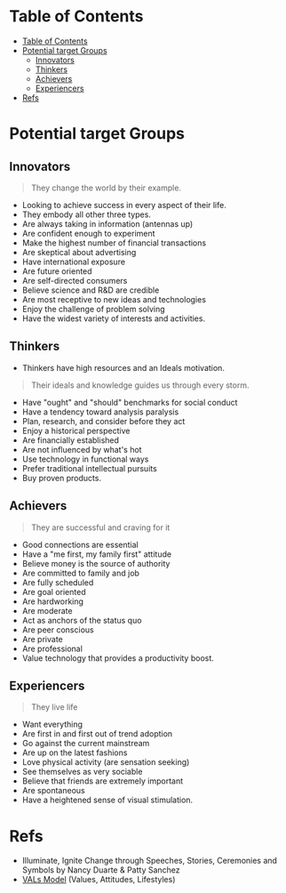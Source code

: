 # Table of Contents
- [Table of Contents](#table-of-contents)
- [Potential target Groups](#potential-target-groups)
  - [Innovators](#innovators)
  - [Thinkers](#thinkers)
  - [Achievers](#achievers)
  - [Experiencers](#experiencers)
- [Refs](#refs)

# Potential target Groups
## Innovators
> They change the world by their example.
+ Looking to achieve success in every aspect of their life.
+ They embody all other three types.
+ Are always taking in information (antennas up)
+ Are confident enough to experiment
+ Make the highest number of financial transactions
+ Are skeptical about advertising
+ Have international exposure
+ Are future oriented
+ Are self-directed consumers
+ Believe science and R&D are credible
+ Are most receptive to new ideas and technologies
+ Enjoy the challenge of problem solving
+ Have the widest variety of interests and activities.

## Thinkers
+ Thinkers have high resources and an Ideals motivation.
> Their ideals and knowledge guides us through every storm.
+ Have "ought" and "should" benchmarks for social conduct
+ Have a tendency toward analysis paralysis
+ Plan, research, and consider before they act
+ Enjoy a historical perspective
+ Are financially established
+ Are not influenced by what's hot
+ Use technology in functional ways
+ Prefer traditional intellectual pursuits
+ Buy proven products.

## Achievers
> They are successful and craving for it
+ Good connections are essential
+ Have a "me first, my family first" attitude
+ Believe money is the source of authority
+ Are committed to family and job
+ Are fully scheduled
+ Are goal oriented
+ Are hardworking
+ Are moderate
+ Act as anchors of the status quo
+ Are peer conscious
+ Are private
+ Are professional
+ Value technology that provides a productivity boost.

## Experiencers
> They live life
+ Want everything
+ Are first in and first out of trend adoption
+ Go against the current mainstream
+ Are up on the latest fashions
+ Love physical activity (are sensation seeking)
+ See themselves as very sociable
+ Believe that friends are extremely important
+ Are spontaneous
+ Have a heightened sense of visual stimulation.

# Refs
+ Illuminate, Ignite Change through Speeches, Stories, Ceremonies and Symbols by Nancy Duarte & Patty Sanchez
+ [VALs Model](http://www.strategicbusinessinsights.com/vals/ustypes.shtml) (Values, Attitudes, Lifestyles)